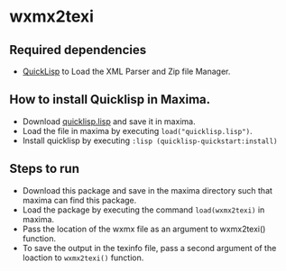 
# wxmx2texi

## Required dependencies 
- [QuickLisp](https://www.quicklisp.org/beta/) to Load the XML Parser and Zip file Manager.

## How to install Quicklisp in Maxima.
- Download [quicklisp.lisp](https://beta.quicklisp.org/quicklisp.lisp) and save it in maxima.
- Load the file in maxima by executing ```load("quicklisp.lisp")```.
- Install quicklisp by executing ```:lisp (quicklisp-quickstart:install)```


## Steps to run
- Download this package and save in the maxima directory such that maxima can find this package.
- Load the package by executing the command ```load(wxmx2texi)``` in maxima. 
- Pass the location of the wxmx file as an argument to wxmx2texi() function.
- To save the output in the texinfo file, pass a second argument of the loaction to ```wxmx2texi()``` function.  

